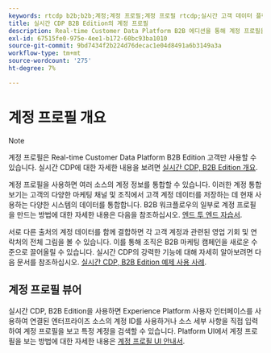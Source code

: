 ```yaml
---
keywords: rtcdp b2b;b2b;계정;계정 프로필;계정 프로필 rtcdp;실시간 고객 데이터 플랫폼
title: 실시간 CDP B2B Edition의 계정 프로필
description: Real-time Customer Data Platform B2B 에디션을 통해 계정 프로필을 사용하여 여러 소스에서 계정 정보를 통합하는 방법에 대해 알아봅니다.
exl-id: 67515fe0-975e-4ee1-b172-60bc93ba1010
source-git-commit: 9bd7434f2b224d76decac1e04d8491a6b3149a3a
workflow-type: tm+mt
source-wordcount: '275'
ht-degree: 7%

---
```


# 계정 프로필 개요

>[!NOTE]
>
>계정 프로필은 Real-time Customer Data Platform B2B Edition 고객만 사용할 수 있습니다. 실시간 CDP에 대한 자세한 내용을 보려면 [실시간 CDP, B2B Edition 개요](../b2b-overview.md).

계정 프로필을 사용하면 여러 소스의 계정 정보를 통합할 수 있습니다. 이러한 계정 통합 보기는 고객의 다양한 마케팅 채널 및 조직에서 고객 계정 데이터를 저장하는 데 현재 사용하는 다양한 시스템의 데이터를 통합합니다. B2B 워크플로우의 일부로 계정 프로필을 만드는 방법에 대한 자세한 내용은 다음을 참조하십시오. [엔드 투 엔드 자습서](../b2b-tutorial.md).

서로 다른 출처의 계정 데이터를 함께 결합하면 각 고객 계정과 관련된 영업 기회 및 연락처의 전체 그림을 볼 수 있습니다. 이를 통해 조직은 B2B 마케팅 캠페인을 새로운 수준으로 끌어올릴 수 있습니다. 실시간 CDP의 강력한 기능에 대해 자세히 알아보려면 다음 문서를 참조하십시오. [실시간 CDP, B2B Edition 예제 사용 사례](../b2b-use-case.md).

## 계정 프로필 뷰어

실시간 CDP, B2B Edition을 사용하면 Experience Platform 사용자 인터페이스를 사용하여 연결된 엔터프라이즈 소스의 계정 ID를 사용하거나 소스 세부 사항을 직접 입력하여 계정 프로필을 보고 특정 계정을 검색할 수 있습니다. Platform UI에서 계정 프로필을 보는 방법에 대한 자세한 내용은 [계정 프로필 UI 안내서](account-profile-ui-guide.md).
